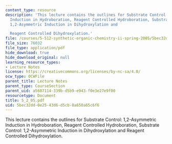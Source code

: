 ```yaml
---
content_type: resource
description: 'This lecture contains the outlines for Substrate Control: 1,2-Asymmetric
  Induction in Hydroboration, Reagent Controlled Hydroboration, Substrate Control:
  1,2-Asymmetric Induction in Dihydroxylation and

  Reagent Controlled Dihydroxylation.'
file: /courses/5-512-synthetic-organic-chemistry-ii-spring-2005/5bec32dd0e2543d6d5cb0a650a65c6f6_5_2_05.pdf
file_size: 76032
file_type: application/pdf
hide_download: true
hide_download_original: null
learning_resource_types:
- Lecture Notes
license: https://creativecommons.org/licenses/by-nc-sa/4.0/
ocw_type: OCWFile
parent_title: Lecture Notes
parent_type: CourseSection
parent_uid: a5607114-339b-d5b9-e943-f0e3e27e9f00
resourcetype: Document
title: 5_2_05.pdf
uid: 5bec32dd-0e25-43d6-d5cb-0a650a65c6f6
---
```

This lecture contains the outlines for Substrate Control: 1,2-Asymmetric Induction in Hydroboration, Reagent Controlled Hydroboration, Substrate Control: 1,2-Asymmetric Induction in Dihydroxylation and
Reagent Controlled Dihydroxylation.